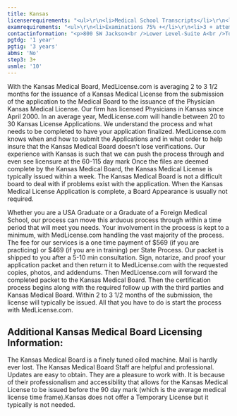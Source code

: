 ```yaml
---
title: Kansas
licenserequirements: "<ul>\r\n<li>Medical School Transcripts</li>\r\n<li>Medical School Form</li>\r\n<li>Internship/Residency/Fellowship Verifications</li>\r\n<li>All State Medical Licenses</li>\r\n<li>All National Examination Scores (USMLE/FLEX/NBME)</li>\r\n<li>ECFMG Certification</li>\r\n<li>FSMB Disciplinary Board Action Report</li>\r\n<li>AMA/AOA Profile</li>\r\n<li>Fingerprint Cards/Criminal Background Check</li>\r\n</ul>"
examrequirements: "<ul>\r\n<li>Examinations 75% +</li>\r\n<li>3 + attempt limit on Step 3 of USMLE</li>\r\n<li>10 year limit- USMLE</li>\r\n<li>1 year PGY for USA Grads</li>\r\n<li>3 years PGY for International Grads</li>\r\n<li>State Exam Accepted if Pre-1975</li>\r\n<li>No SPEX Exam Requirement</li>\r\n</ul>"
contactinformation: "<p>800 SW Jackson<br />Lower Level-Suite A<br />Topeka, KS 66612<br />Phone: (785) 296-7413<br />Fax: (785) 296-0852</p>\r\n<p><a href=\"http://www.ksbha.org/\">www.ksbha.org</a></p>"
pgtdg: '1 year'
pgtig: '3 years'
abms: 'No'
step3: 3+
usmle: '10'
---
```


<p>With the Kansas Medical Board, MedLicense.com is averaging 2 to 3 1/2 months for the issuance of a Kansas Medical License from the submission of the application to the Medical Board to the issuance of the Physician Kansas Medical License. Our firm has licensed Physicians in Kansas since April 2000. In an average year, MedLicense.com will handle between 20 to 30 Kansas License Applications. We understand the process and what needs to be completed to have your application finalized. MedLicense.com knows when and how to submit the Applications and in what order to help insure that the Kansas Medical Board doesn't lose verifications. Our experience with Kansas is such that we can push the process through and even see licensure at the 60-115 day mark Once the files are deemed complete by the Kansas Medical Board, the Kansas Medical License is typically issued within a week. The Kansas Medical Board is not a difficult board to deal with if problems exist with the application. When the Kansas Medical License Application is complete, a Board Appearance is usually not required.</p>
<p>Whether you are a USA Graduate or a Graduate of a Foreign Medical School, our process can move this arduous process through within a time period that will meet you needs. Your involvement in the process is kept to a minimum, with MedLicense.com handling the vast majority of the process. The fee for our services is a one time payment of $569 (if you are practicing) or $469 (if you are in training) per State Process. Our packet is shipped to you after a 5-10 min consultation. Sign, notarize, and proof your application packet and then return it to MedLicense.com with the requested copies, photos, and addendums. Then MedLicense.com will forward the completed packet to the Kansas Medical Board. Then the certification process begins along with the required follow up with the third parties and Kansas Medical Board. Within 2 to 3 1/2 months of the submission, the license will typically be issued. All that you have to do is start the process with MedLicense.com.</p>
<h2 id="mcetoc_1cdqdu9430">Additional Kansas Medical Board Licensing Information:</h2>
<p>The Kansas Medical Board is a finely tuned oiled machine. Mail is hardly ever lost. The Kansas Medical Board Staff are helpful and professional. Updates are easy to obtain. They are a pleasure to work with. It is because of their professionalism and accessibility that allows for the Kansas Medical License to be issued before the 90 day mark (which is the average medical license time frame).Kansas does not offer a Temporary License but it typically is not needed.</p>